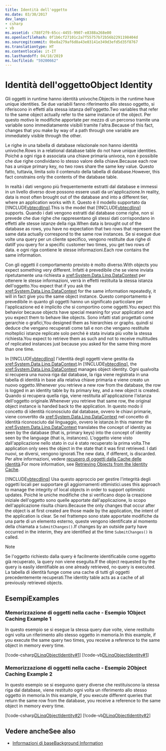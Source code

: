 ```yaml
---
title: Identità dell'oggetto
ms.date: 03/30/2017
dev_langs:
- csharp
- vb
ms.assetid: c788f2f9-65cc-4455-9907-e8388a268e00
ms.openlocfilehash: 0f1b6cf27101c2a7f55757b72b56b2291198404d
ms.sourcegitcommit: 0be8a279af6d8a43e03141e349d3efd5d35f8767
ms.translationtype: HT
ms.contentlocale: it-IT
ms.lasthandoff: 04/18/2019
ms.locfileid: "59200662"
---
```

# <a name="object-identity"></a><span data-ttu-id="d8f0d-102">Identità dell'oggetto</span><span class="sxs-lookup"><span data-stu-id="d8f0d-102">Object Identity</span></span>
<span data-ttu-id="d8f0d-103">Gli oggetti in runtime hanno identità univoche.</span><span class="sxs-lookup"><span data-stu-id="d8f0d-103">Objects in the runtime have unique identities.</span></span> <span data-ttu-id="d8f0d-104">Se due variabili fanno riferimento allo stesso oggetto, si riferiscono in effetti alla stessa istanza dell'oggetto.</span><span class="sxs-lookup"><span data-stu-id="d8f0d-104">Two variables that refer to the same object actually refer to the same instance of the object.</span></span> <span data-ttu-id="d8f0d-105">Per questo motivo le modifiche apportate per mezzo di un percorso tramite una variabile sono immediatamente visibili tramite l'altra.</span><span class="sxs-lookup"><span data-stu-id="d8f0d-105">Because of this fact, changes that you make by way of a path through one variable are immediately visible through the other.</span></span>  
  
 <span data-ttu-id="d8f0d-106">Le righe in una tabella di database relazionale non hanno identità univoche.</span><span class="sxs-lookup"><span data-stu-id="d8f0d-106">Rows in a relational database table do not have unique identities.</span></span> <span data-ttu-id="d8f0d-107">Poiché a ogni riga è associata una chiave primaria univoca, non è possibile che due righe condividano lo stesso valore della chiave.</span><span class="sxs-lookup"><span data-stu-id="d8f0d-107">Because each row has a unique primary key, no two rows share the same key value.</span></span> <span data-ttu-id="d8f0d-108">Questo fatto, tuttavia, limita solo il contenuto della tabella di database.</span><span class="sxs-lookup"><span data-stu-id="d8f0d-108">However, this fact constrains only the contents of the database table.</span></span>  
  
 <span data-ttu-id="d8f0d-109">In realtà i dati vengono più frequentemente estratti dal database e immessi in un livello diverso dove possono essere usati da un'applicazione.</span><span class="sxs-lookup"><span data-stu-id="d8f0d-109">In reality, data is most often brought out of the database and into a different tier, where an application works with it.</span></span> <span data-ttu-id="d8f0d-110">Questo è il modello supportato da [!INCLUDE[vbtecdlinq](../../../../../../includes/vbtecdlinq-md.md)].</span><span class="sxs-lookup"><span data-stu-id="d8f0d-110">This is the model that [!INCLUDE[vbtecdlinq](../../../../../../includes/vbtecdlinq-md.md)] supports.</span></span> <span data-ttu-id="d8f0d-111">Quando i dati vengono estratti dal database come righe, non si prevede che due righe che rappresentano gli stessi dati corrispondano in effetti alle stesse istanze della riga.</span><span class="sxs-lookup"><span data-stu-id="d8f0d-111">When data is brought out of the database as rows, you have no expectation that two rows that represent the same data actually correspond to the same row instances.</span></span> <span data-ttu-id="d8f0d-112">Se si esegue due volte una query per un cliente specifico, vengono restituite due righe di dati</span><span class="sxs-lookup"><span data-stu-id="d8f0d-112">If you query for a specific customer two times, you get two rows of data.</span></span> <span data-ttu-id="d8f0d-113">e ogni riga contiene le stesse informazioni.</span><span class="sxs-lookup"><span data-stu-id="d8f0d-113">Each row contains the same information.</span></span>  
  
 <span data-ttu-id="d8f0d-114">Con gli oggetti il comportamento previsto è molto diverso.</span><span class="sxs-lookup"><span data-stu-id="d8f0d-114">With objects you expect something very different.</span></span> <span data-ttu-id="d8f0d-115">Infatti è prevedibile che se viene inviata ripetutamente una richiesta a <xref:System.Data.Linq.DataContext> per ottenere le stesse informazioni, verrà in effetti restituita la stessa istanza dell'oggetto.</span><span class="sxs-lookup"><span data-stu-id="d8f0d-115">You expect that if you ask the <xref:System.Data.Linq.DataContext> for the same information repeatedly, it will in fact give you the same object instance.</span></span> <span data-ttu-id="d8f0d-116">Questo comportamento è prevedibile in quanto gli oggetti hanno un significato particolare per l'applicazione ed è implicito che si comportino come oggetti.</span><span class="sxs-lookup"><span data-stu-id="d8f0d-116">You expect this behavior because objects have special meaning for your application and you expect them to behave like objects.</span></span> <span data-ttu-id="d8f0d-117">Sono infatti stati progettati come gerarchie o grafici,</span><span class="sxs-lookup"><span data-stu-id="d8f0d-117">You designed them as hierarchies or graphs.</span></span> <span data-ttu-id="d8f0d-118">quindi si deduce che vengano recuperati come tali e non che vengano restituite molteplici istanze replicate solo perché è stata inviata più volte la stessa richiesta.</span><span class="sxs-lookup"><span data-stu-id="d8f0d-118">You expect to retrieve them as such and not to receive multitudes of replicated instances just because you asked for the same thing more than one time.</span></span>  
  
 <span data-ttu-id="d8f0d-119">In [!INCLUDE[vbtecdlinq](../../../../../../includes/vbtecdlinq-md.md)] l'identità degli oggetti viene gestita da <xref:System.Data.Linq.DataContext>.</span><span class="sxs-lookup"><span data-stu-id="d8f0d-119">In [!INCLUDE[vbtecdlinq](../../../../../../includes/vbtecdlinq-md.md)], the <xref:System.Data.Linq.DataContext> manages object identity.</span></span> <span data-ttu-id="d8f0d-120">Ogni qualvolta si recupera una nuova riga dal database, la riga viene registrata in una tabella di identità in base alla relativa chiave primaria e viene creato un nuovo oggetto.</span><span class="sxs-lookup"><span data-stu-id="d8f0d-120">Whenever you retrieve a new row from the database, the row is logged in an identity table by its primary key, and a new object is created.</span></span> <span data-ttu-id="d8f0d-121">Quando si recupera quella riga, viene restituita all'applicazione l'istanza dell'oggetto originale.</span><span class="sxs-lookup"><span data-stu-id="d8f0d-121">Whenever you retrieve that same row, the original object instance is handed back to the application.</span></span> <span data-ttu-id="d8f0d-122">In questo modo il concetto di identità riconosciuto dal database, ovvero le chiavi primarie, viene convertito da <xref:System.Data.Linq.DataContext> nel concetto di identità riconosciuto dal linguaggio, ovvero le istanze.</span><span class="sxs-lookup"><span data-stu-id="d8f0d-122">In this manner the <xref:System.Data.Linq.DataContext> translates the concept of identity as seen by the database (that is, primary keys) into the concept of identity seen by the language (that is, instances).</span></span> <span data-ttu-id="d8f0d-123">L'oggetto viene visto dall'applicazione nello stato in cui è stato recuperato la prima volta.</span><span class="sxs-lookup"><span data-stu-id="d8f0d-123">The application only sees the object in the state that it was first retrieved.</span></span> <span data-ttu-id="d8f0d-124">I dati nuovi, se diversi, vengono ignorati.</span><span class="sxs-lookup"><span data-stu-id="d8f0d-124">The new data, if different, is discarded.</span></span> <span data-ttu-id="d8f0d-125">Per altre informazioni, vedere [recupero di oggetti dalla Cache delle identità](../../../../../../docs/framework/data/adonet/sql/linq/retrieving-objects-from-the-identity-cache.md).</span><span class="sxs-lookup"><span data-stu-id="d8f0d-125">For more information, see [Retrieving Objects from the Identity Cache](../../../../../../docs/framework/data/adonet/sql/linq/retrieving-objects-from-the-identity-cache.md).</span></span>  
  
 [!INCLUDE[vbtecdlinq](../../../../../../includes/vbtecdlinq-md.md)] <span data-ttu-id="d8f0d-126">Usa questo approccio per gestire l'integrità degli oggetti locali per supportare gli aggiornamenti ottimistici.</span><span class="sxs-lookup"><span data-stu-id="d8f0d-126">uses this approach to manage the integrity of local objects in order to support optimistic updates.</span></span> <span data-ttu-id="d8f0d-127">Poiché le uniche modifiche che si verificano dopo la creazione iniziale dell'oggetto sono quelle apportate dall'applicazione, lo scopo dell'applicazione risulta chiaro.</span><span class="sxs-lookup"><span data-stu-id="d8f0d-127">Because the only changes that occur after the object is at first created are those made by the application, the intent of the application is clear.</span></span> <span data-ttu-id="d8f0d-128">Se nel frattempo sono state apportate modifiche da una parte di un elemento esterno, queste vengono identificate al momento della chiamata a `SubmitChanges()`.</span><span class="sxs-lookup"><span data-stu-id="d8f0d-128">If changes by an outside party have occurred in the interim, they are identified at the time `SubmitChanges()` is called.</span></span>  
  
> [!NOTE]
>  <span data-ttu-id="d8f0d-129">Se l'oggetto richiesto dalla query è facilmente identificabile come oggetto già recuperato, la query non viene eseguita.</span><span class="sxs-lookup"><span data-stu-id="d8f0d-129">If the object requested by the query is easily identifiable as one already retrieved, no query is executed.</span></span> <span data-ttu-id="d8f0d-130">La tabella di identità funge come una cache di tutti gli oggetti precedentemente recuperati.</span><span class="sxs-lookup"><span data-stu-id="d8f0d-130">The identity table acts as a cache of all previously retrieved objects.</span></span>  
  
## <a name="examples"></a><span data-ttu-id="d8f0d-131">Esempi</span><span class="sxs-lookup"><span data-stu-id="d8f0d-131">Examples</span></span>  
  
### <a name="object-caching-example-1"></a><span data-ttu-id="d8f0d-132">Memorizzazione di oggetti nella cache - Esempio 1</span><span class="sxs-lookup"><span data-stu-id="d8f0d-132">Object Caching Example 1</span></span>  
 <span data-ttu-id="d8f0d-133">In questo esempio se si esegue la stessa query due volte, viene restituito ogni volta un riferimento allo stesso oggetto in memoria.</span><span class="sxs-lookup"><span data-stu-id="d8f0d-133">In this example, if you execute the same query two times, you receive a reference to the same object in memory every time.</span></span>  
  
 [!code-csharp[DLinqObjectIdentity#1](../../../../../../samples/snippets/csharp/VS_Snippets_Data/DLinqObjectIdentity/cs/Program.cs#1)]
 [!code-vb[DLinqObjectIdentity#1](../../../../../../samples/snippets/visualbasic/VS_Snippets_Data/DLinqObjectIdentity/vb/Module1.vb#1)]  
  
### <a name="object-caching-example-2"></a><span data-ttu-id="d8f0d-134">Memorizzazione di oggetti nella cache - Esempio 2</span><span class="sxs-lookup"><span data-stu-id="d8f0d-134">Object Caching Example 2</span></span>  
 <span data-ttu-id="d8f0d-135">In questo esempio se si eseguono query diverse che restituiscono la stessa riga dal database, viene restituito ogni volta un riferimento allo stesso oggetto in memoria.</span><span class="sxs-lookup"><span data-stu-id="d8f0d-135">In this example, if you execute different queries that return the same row from the database, you receive a reference to the same object in memory every time.</span></span>  
  
 [!code-csharp[DLinqObjectIdentity#2](../../../../../../samples/snippets/csharp/VS_Snippets_Data/DLinqObjectIdentity/cs/Program.cs#2)]
 [!code-vb[DLinqObjectIdentity#2](../../../../../../samples/snippets/visualbasic/VS_Snippets_Data/DLinqObjectIdentity/vb/Module1.vb#2)]  
  
## <a name="see-also"></a><span data-ttu-id="d8f0d-136">Vedere anche</span><span class="sxs-lookup"><span data-stu-id="d8f0d-136">See also</span></span>

- [<span data-ttu-id="d8f0d-137">Informazioni di base</span><span class="sxs-lookup"><span data-stu-id="d8f0d-137">Background Information</span></span>](../../../../../../docs/framework/data/adonet/sql/linq/background-information.md)
